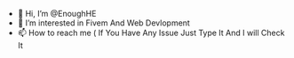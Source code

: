 - 👋 Hi, I’m @EnoughHE
- 👀 I’m interested in Fivem And Web Devlopment
- 📫 How to reach me ( If You Have Any Issue Just Type It And I will Check It
